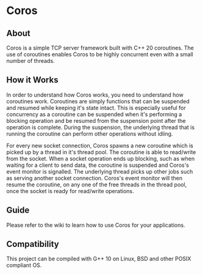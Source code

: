 # Coros

## About

Coros is a simple TCP server framework built with C++ 20 coroutines. The use of coroutines enables Coros to be highly concurrent even with a small number of threads.  

## How it Works

In order to understand how Coros works, you need to understand how coroutines work. Coroutines are 
simply functions that can be suspended and resumed while keeping it's state intact. This is 
especially useful for concurrency as a coroutine can be suspended when it's performing a blocking 
operation and be resumed from the suspension point after the operation is complete. During 
the suspension, the underlying thread that is running the coroutine can perform other operations 
without idling.

For every new socket connection, Coros spawns a new coroutine which is picked up by a thread in 
it's thread pool. The coroutine is able to read/write from the socket. When a socket operation ends 
up blocking, such as when waiting for a client to send data, the coroutine is suspended and 
Coros's event monitor is signalled. The underlying thread picks up other jobs such as 
serving another socket connection. Coros's event monitor will then resume the coroutine, on any one 
of the free threads in the thread pool, once the socket is ready for read/write operations.

## Guide

Please refer to the wiki to learn how to use Coros for your applications.

## Compatibility

This project can be compiled with G++ 10 on Linux, BSD and other POSIX compliant OS. 
